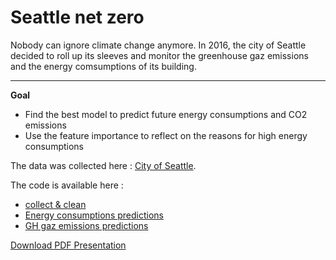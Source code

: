 # Seattle net zero
Nobody can ignore climate change anymore. In 2016, the city of Seattle decided to roll up its sleeves and monitor the greenhouse gaz emissions and the energy comsumptions of its building.

---

**Goal**

- Find the best model to predict future energy consumptions and CO2 emissions
- Use the feature importance to reflect on the reasons for high energy consumptions

The data was collected here :  [City of Seattle](https://data.seattle.gov). 
  
The code is available here : 
-  [collect & clean](KuohMoukouri_Joyce_1_notebook_exploratoire_022023.ipynb) 
-  [Energy consumptions predictions](KuohMoukouri_Joyce_2_notebook_prediction_022023.ipynb)
-  [GH gaz emissions predictions](KuohMoukouri_Joyce_3_notebook_prediction_022023.ipynb) 

[Download PDF Presentation](KuohMoukouri_Joyce_4_presentation_022023.pdf)
